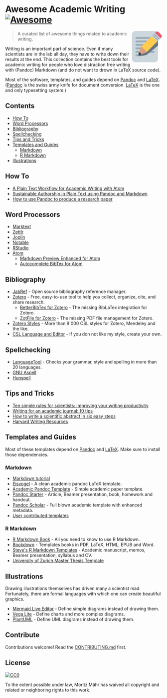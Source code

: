 # Awesome Academic Writing [![Awesome](https://awesome.re/badge.svg)](https://awesome.re)

[<img src="android-chrome-512x512.png" align="right" width="100">](https://maehr.github.io/awesome-academic-writing/)

> A curated list of awesome things related to academic writing.

Writing is an important part of science. Even if many scientists are in the lab all day, they have to write down their results at the end. This collection contains the best tools for academic writing for people who love distraction free writing with (Pandoc) Markdown (and do not want to drown in LaTeX source code).

Most of the software, templates, and guides depend on [Pandoc](https://pandoc.org/) and [LaTeX](https://www.latex-project.org/). ([Pandoc](https://pandoc.org/) is the swiss army knife for document conversion. [LaTeX](https://www.latex-project.org/) is the one and only typesetting system.)

## Contents

- [How To](#how-to)
- [Word Processors](#word-processors)
- [Bibliography](#bibliography)
- [Spellchecking](#spellchecking)
- [Tips and Tricks](#tips-and-tricks)
- [Templates and Guides](#templates-and-guides)
  - [Markdown](#markdown)
  - [R Markdown](#r-markdown)
- [Illustrations](#illustrations)

## How To

- [A Plain Text Workflow for Academic Writing with Atom](http://u.arizona.edu/~selisker/post/workflow/)
- [Sustainable Authorship in Plain Text using Pandoc and Markdown](https://programminghistorian.org/en/lessons/sustainable-authorship-in-plain-text-using-pandoc-and-markdown)
- [How to use Pandoc to produce a research paper](https://opensource.com/article/18/9/pandoc-research-paper)

## Word Processors

- [Marktext](https://marktext.app/)
- [Zettlr](https://www.zettlr.com/)
- [Joplin](https://joplinapp.org/)
- [Notable](https://github.com/notable/notable)
- [RStudio](https://github.com/rstudio/rstudio)
- [Atom](https://atom.io)
  - [Markdown Preview Enhanced for Atom](https://github.com/shd101wyy/markdown-preview-enhanced)
  - [Autocomplete BibTex for Atom](https://github.com/apcshields/autocomplete-bibtex)

## Bibliography

- [JabRef](https://www.jabref.org/) - Open source bibliography reference manager.
- [Zotero](https://www.zotero.org/) - Free, easy-to-use tool to help you collect, organize, cite, and share research.
  - [BetterBibTex for Zotero](https://retorque.re/zotero-better-bibtex/) - The missing BibLaTex integration for Zotero.
  - [ZotFile for Zotero](http://zotfile.com/) - The missing PDF file management for Zotero.
- [Zotero Styles](https://www.zotero.org/styles) - More than 9'000 CSL styles for Zotero, Mendeley and the like.
- [CSL Language and Editor](https://github.com/citation-style-language/csl-editor) - If you don not like my style, create your own.

## Spellchecking

- [LanguageTool](https://languagetool.org/) - Checks your grammar, style and spelling in more than 20 languages.
- [GNU Aspell](http://aspell.net/)
- [Hunspell](http://hunspell.github.io/)

## Tips and Tricks

- [Ten simple rules for scientists: Improving your writing productivity](https://dx.plos.org/10.1371/journal.pcbi.1006379)
- [Writing for an academic journal: 10 tips](https://www.theguardian.com/higher-education-network/blog/2013/sep/06/academic-journal-writing-top-tips)
- [How to write a scientific abstract in six easy steps](https://www.easterbrook.ca/steve/2010/01/how-to-write-a-scientific-abstract-in-six-easy-steps/)
- [Harvard Writing Resources](https://writingcenter.fas.harvard.edu/pages/resources)

## Templates and Guides

Most of these templates depend on [Pandoc](https://pandoc.org/) and [LaTeX](https://www.latex-project.org/). Make sure to install those dependencies.

### Markdown

- [Markdown tutorial](https://www.markdowntutorial.com/)
- [Eisvogel](https://github.com/Wandmalfarbe/pandoc-latex-template) - A clean academic pandoc LaTeX template.
- [Academic Pandoc Template](https://github.com/maehr/academic-pandoc-template) - Simple academic paper template.
- [Pandoc Starter](https://github.com/jez/pandoc-starter) - Article, Beamer presentation, book, homework and handout.
- [Pandoc Scholar](https://github.com/pandoc-scholar/pandoc-scholar) - Full blown academic template with enhanced metadata.
- [User contributed templates](https://github.com/jgm/pandoc/wiki/User-contributed-templates)

### R Markdown

- [R Markdown Book](https://bookdown.org/yihui/rmarkdown/) - All you need to know to use R Markdown.
- [Bookdown](https://github.com/rstudio/bookdown) - Templates books in PDF, LaTeX, HTML, EPUB and Word.
- [Steve's R Markdown Templates](https://github.com/svmiller/svm-r-markdown-templates/) - Academic manuscript, memos, Beamer presentation, syllabus and CV.
- [University of Zurich Master Thesis Template](https://github.com/maehr/uzh-ma-thesis)

## Illustrations

Drawing illustrations themselves has driven many a scientist mad. Fortunately, there are formal languages with which one can create beautiful graphics.

- [Mermaid Live Editor](https://mermaid-js.github.io/mermaid-live-editor/) - Define simple diagrams instead of drawing them.
- [Vega Lite](https://vega.github.io/vega-lite/examples/) - Define charts and more complex diagrams.
- [PlantUML](https://plantuml.com/) - Define UML diagrams instead of drawing them.

## Contribute

Contributions welcome! Read the [CONTRIBUTING.md](https://github.com/maehr/awesome-academic-writing/blob/master/CONTRIBUTING.md) first.

## License

[![CC0](https://mirrors.creativecommons.org/presskit/buttons/88x31/svg/cc-zero.svg)](https://creativecommons.org/publicdomain/zero/1.0)

To the extent possible under law, Moritz Mähr has waived all copyright and
related or neighboring rights to this work.
